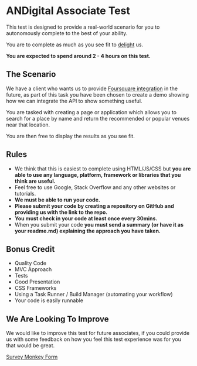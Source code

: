 # ANDigital Associate Test

This test is designed to provide a real-world scenario for you to autonomously complete to the best of your ability.

You are to complete as much as you see fit to [delight](http://andigital.com/who-we-are/#values) us.

**You are expected to spend around 2 - 4 hours on this test.**

## The Scenario

We have a client who wants us to provide [Foursquare integration](https://developer.foursquare.com/) in the future, as part of this task you have been chosen to create a demo showing how we can integrate the API to show something useful.

You are tasked with creating a page or application which allows you to search for a place by name and return the recommended or popular venues near that location.

You are then free to display the results as you see fit.

## Rules

*   We think that this is easiest to complete using HTML/JS/CSS but **you are able to use any language, platform, framework or libraries that you think are useful.**
*   Feel free to use Google, Stack Overflow and any other websites or tutorials.
*   **We must be able to run your code.**
*   **Please submit your code by creating a repository on GitHub and providing us with the link to the repo.**
*   **You must check in your code at least once every 30mins.**
*   When you submit your code **you must send a summary (or have it as your readme.md) explaining the approach you have taken.**

## Bonus Credit

*   Quality Code
*   MVC Approach
*   Tests
*   Good Presentation
*   CSS Frameworks
*   Using a Task Runner / Build Manager (automating your workflow)
*   Your code is easily runnable

## We Are Looking To Improve

We would like to improve this test for future associates, if you could provide us with some feedback on how you feel this test experience was for you that would be great.

[Survey Monkey Form](https://www.surveymonkey.com/s/KPLTVGN)